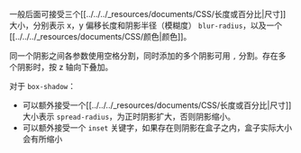 一般后面可接受三个[[../../../_resources/documents/CSS/长度或百分比|尺寸]]大小，分别表示 x，y 偏移长度和阴影半径（模糊度） `blur-radius`，以及一个[[../../../_resources/documents/CSS/颜色|颜色]]。

同一个阴影之间各参数使用空格分割，同时添加的多个阴影可用 `,` 分割。存在多个阴影时，按 z 轴向下叠加。

对于 `box-shadow`：
- 可以额外接受一个[[../../../_resources/documents/CSS/长度或百分比|尺寸]]大小表示 `spread-radius`，为正时阴影扩大，否则阴影缩小。
- 可以额外接受一个 `inset` 关键字，如果存在则阴影在盒子之内，盒子实际大小会有所缩小